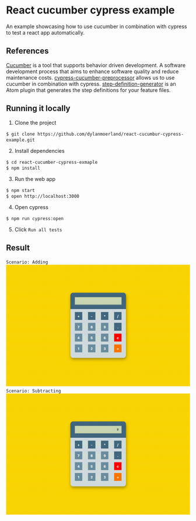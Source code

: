 # React cucumber cypress example
An example showcasing how to use cucumber in combination with cypress to test a react app automatically.

## References
[Cucumber](https://github.com/cucumber/cucumber) is a tool that supports behavior driven development. A software development process that aims to enhance software quality and reduce maintenance costs.
[cypress-cucumber-preprocessor](https://github.com/TheBrainFamily/cypress-cucumber-preprocessor) allows us to use cucumber in combination with cypress.
[step-definition-generator](https://github.com/dylanmoerland/step-definition-generator) is an Atom plugin that generates the step definitions for your feature files.

## Running it locally
1.  Clone the project
```
$ git clone https://github.com/dylanmoerland/react-cucumbur-cypress-example.git
```
2. Install dependencies
```
$ cd react-cucumber-cypress-exmaple
$ npm install
```
3. Run the web app
```
$ npm start
$ open http://localhost:3000
```
4. Open cypress
```
$ npm run cypress:open
```
5. Click `Run all tests`

## Result
`Scenario: Adding`
![Cypress result](https://github.com/dylanmoerland/react-cucumbur-cypress-example/blob/master/example/adding.gif?raw=true)
`Scenario: Subtracting`
![Cypress result](https://github.com/dylanmoerland/react-cucumbur-cypress-example/blob/master/example/subtracting.gif?raw=true)
